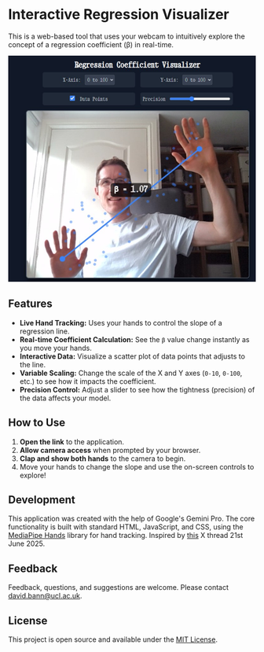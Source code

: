 # Interactive Regression Visualizer

This is a web-based tool that uses your webcam to intuitively explore the concept of a regression coefficient (β) in real-time.

[![Interactive Regression Visualizer in action](screenshot.jpg)](screenshot.jpg)

## Features

- **Live Hand Tracking:** Uses your hands to control the slope of a regression line.
- **Real-time Coefficient Calculation:** See the `β` value change instantly as you move your hands.
- **Interactive Data:** Visualize a scatter plot of data points that adjusts to the line.
- **Variable Scaling:** Change the scale of the X and Y axes (`0-10`, `0-100`, etc.) to see how it impacts the coefficient.
- **Precision Control:** Adjust a slider to see how the tightness (precision) of the data affects your model.

## How to Use

1.  **Open the link** to the application.
2.  **Allow camera access** when prompted by your browser.
3.  **Clap and show both hands** to the camera to begin.
4.  Move your hands to change the slope and use the on-screen controls to explore!

## Development

This application was created with the help of Google's Gemini Pro. The core functionality is built with standard HTML, JavaScript, and CSS, using the [MediaPipe Hands](https://developers.google.com/mediapipe/solutions/vision/hand_landmarker) library for hand tracking. Inspired by [this](https://x.com/googleaidevs/status/1936193938639012065) X thread 21st June 2025. 

## Feedback

Feedback, questions, and suggestions are welcome. Please contact [david.bann@ucl.ac.uk](mailto:david.bann@ucl.ac.uk). 

## License

This project is open source and available under the [MIT License](https://opensource.org/licenses/MIT).
